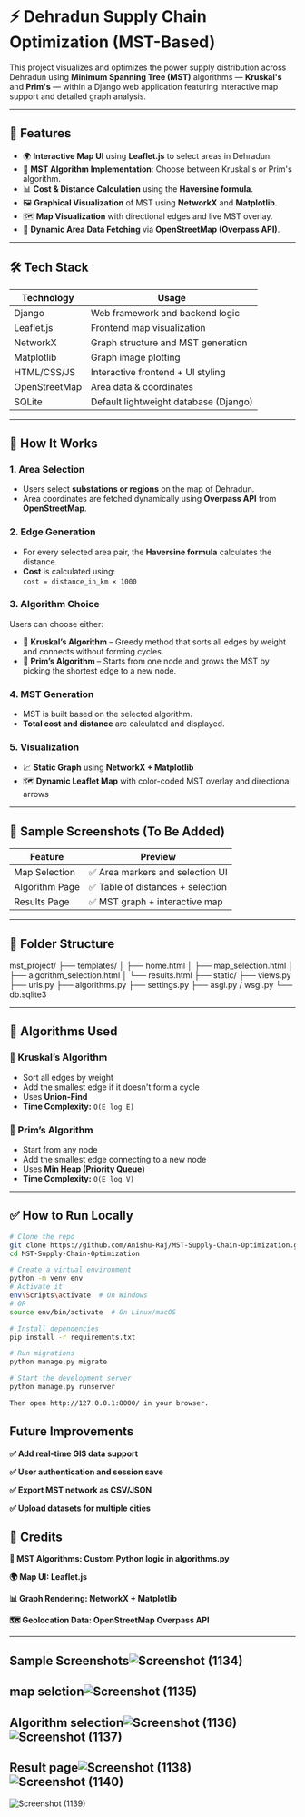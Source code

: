 # ⚡ Dehradun Supply Chain Optimization (MST-Based)

This project visualizes and optimizes the power supply distribution across Dehradun using **Minimum Spanning Tree (MST)** algorithms — **Kruskal's** and **Prim's** — within a Django web application featuring interactive map support and detailed graph analysis.

---

## 🚀 Features

- 🌍 **Interactive Map UI** using **Leaflet.js** to select areas in Dehradun.
- 🧠 **MST Algorithm Implementation**: Choose between Kruskal's or Prim's algorithm.
- 📊 **Cost & Distance Calculation** using the **Haversine formula**.
- 🖼️ **Graphical Visualization** of MST using **NetworkX** and **Matplotlib**.
- 🗺️ **Map Visualization** with directional edges and live MST overlay.
- 🔁 **Dynamic Area Data Fetching** via **OpenStreetMap (Overpass API)**.

---

## 🛠️ Tech Stack

| Technology      | Usage                                |
|-----------------|--------------------------------------|
| Django          | Web framework and backend logic      |
| Leaflet.js      | Frontend map visualization           |
| NetworkX        | Graph structure and MST generation   |
| Matplotlib      | Graph image plotting                 |
| HTML/CSS/JS     | Interactive frontend + UI styling    |
| OpenStreetMap   | Area data & coordinates              |
| SQLite          | Default lightweight database (Django)|

---

## 📌 How It Works

### 1. Area Selection
- Users select **substations or regions** on the map of Dehradun.
- Area coordinates are fetched dynamically using **Overpass API** from **OpenStreetMap**.

### 2. Edge Generation
- For every selected area pair, the **Haversine formula** calculates the distance.
- **Cost** is calculated using:  
  `cost = distance_in_km × 1000`

### 3. Algorithm Choice
Users can choose either:
- 🔺 **Kruskal’s Algorithm** – Greedy method that sorts all edges by weight and connects without forming cycles.
- 🔹 **Prim’s Algorithm** – Starts from one node and grows the MST by picking the shortest edge to a new node.

### 4. MST Generation
- MST is built based on the selected algorithm.
- **Total cost and distance** are calculated and displayed.

### 5. Visualization
- 📈 **Static Graph** using **NetworkX + Matplotlib**
- 🗺️ **Dynamic Leaflet Map** with color-coded MST overlay and directional arrows

---

## 🧪 Sample Screenshots (To Be Added)

| Feature           | Preview                        |
|------------------|---------------------------------|
| Map Selection     | ✅ Area markers and selection UI |
| Algorithm Page    | ✅ Table of distances + selection |
| Results Page      | ✅ MST graph + interactive map  |

---

## 📁 Folder Structure

mst_project/
├── templates/
│ ├── home.html
│ ├── map_selection.html
│ ├── algorithm_selection.html
│ └── results.html
├── static/
├── views.py
├── urls.py
├── algorithms.py
├── settings.py
├── asgi.py / wsgi.py
└── db.sqlite3


---

## 🧩 Algorithms Used

### 🔺 Kruskal’s Algorithm
- Sort all edges by weight
- Add the smallest edge if it doesn't form a cycle
- Uses **Union-Find**
- **Time Complexity:** `O(E log E)`

### 🔹 Prim’s Algorithm
- Start from any node
- Add the smallest edge connecting to a new node
- Uses **Min Heap (Priority Queue)**
- **Time Complexity:** `O(E log V)`

---

## ✅ How to Run Locally

```bash
# Clone the repo
git clone https://github.com/Anishu-Raj/MST-Supply-Chain-Optimization.git
cd MST-Supply-Chain-Optimization

# Create a virtual environment
python -m venv env
# Activate it
env\Scripts\activate  # On Windows
# OR
source env/bin/activate  # On Linux/macOS

# Install dependencies
pip install -r requirements.txt

# Run migrations
python manage.py migrate

# Start the development server
python manage.py runserver

Then open http://127.0.0.1:8000/ in your browser.

```
## Future Improvements
**✅ Add real-time GIS data support**

**✅ User authentication and session save**

**✅ Export MST network as CSV/JSON**

**✅ Upload datasets for multiple cities**

## 🙌 Credits
**🧠 MST Algorithms: Custom Python logic in algorithms.py**

**🌍 Map UI: Leaflet.js**

**📊 Graph Rendering: NetworkX + Matplotlib**

**🗺️ Geolocation Data: OpenStreetMap Overpass API**


---
## Sample Screenshots![Screenshot (1134)](https://github.com/user-attachments/assets/fa04aeab-9075-43d1-95f9-4f99519a87f6)
## map selction![Screenshot (1135)](https://github.com/user-attachments/assets/a2c82ac3-ce7e-47e2-a41d-4ef613ceeb02)
## Algorithm selection![Screenshot (1136)](https://github.com/user-attachments/assets/85331722-a64e-49b3-818c-da3e57184cd1) ![Screenshot (1137)](https://github.com/user-attachments/assets/1e99cdbe-cad9-4dba-bff8-df4c84a1e027)
## Result page![Screenshot (1138)](https://github.com/user-attachments/assets/dfce9339-d21b-40f6-9d90-61c36d626e8a) ![Screenshot (1140)](https://github.com/user-attachments/assets/88146fa4-09f6-4f05-b317-50888c465eab)
![Screenshot (1139)](https://github.com/user-attachments/assets/8866a9ba-a6de-4c55-849b-c34b6e81ddbe)






